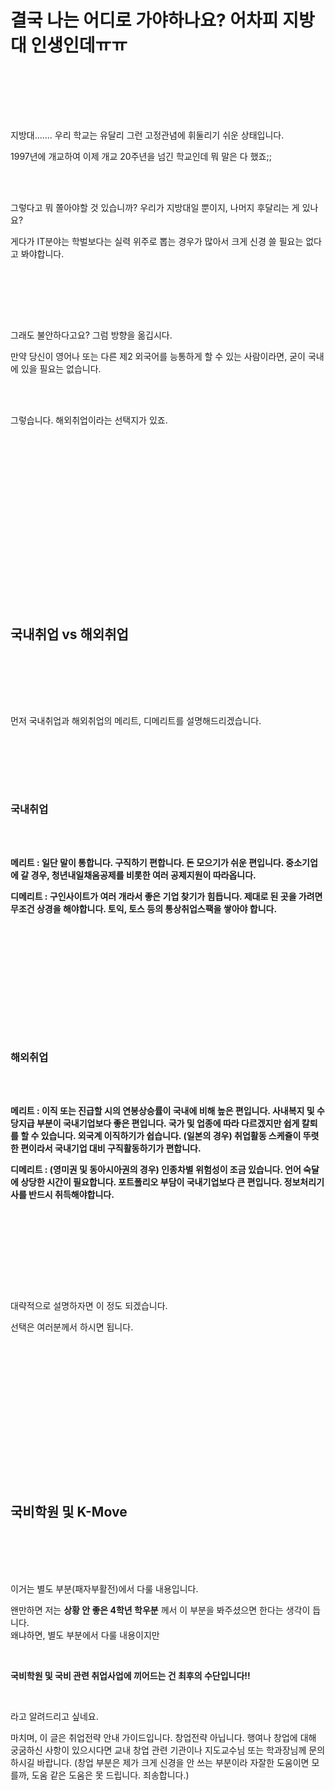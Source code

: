 # 결국 나는 어디로 가야하나요?  어차피 지방대 인생인데ㅠㅠ

<br /><br />

<br /><br />

지방대....... 우리 학교는 유달리 그런 고정관념에 휘둘리기 쉬운 상태입니다.  

1997년에 개교하여 이제 개교 20주년을 넘긴 학교인데 뭐 말은 다 했죠;;

<br /><br />

그렇다고 뭐 쫄아야할 것 있습니까? 우리가 지방대일 뿐이지, 나머지 후달리는 게 있나요?

게다가 IT분야는 학벌보다는 실력 위주로 뽑는 경우가 많아서 크게 신경 쓸 필요는 없다고 봐야합니다.

<br /><br />

<br /><br />

그래도 불안하다고요? 그럼 방향을 옮깁시다.<br />

만약 당신이 영어나 또는 다른 제2 외국어를 능통하게 할 수 있는 사람이라면, 굳이 국내에 있을 필요는 없습니다.

<br /><br />

그렇습니다. 해외취업이라는 선택지가 있죠.

<br /><br />

<br /><br />

<br /><br />

<br /><br />

<br /><br />

<br /><br />

## 국내취업 vs 해외취업

<br /><br />

<br /><br />

먼저 국내취업과 해외취업의 메리트, 디메리트를 설명해드리겠습니다.

<br /><br />

<br /><br />

### 국내취업

<br /><br />

**메리트 : 일단 말이 통합니다. 구직하기 편합니다. 돈 모으기가 쉬운 편입니다. 중소기업에 갈 경우, 청년내일채움공제를 비롯한 여러 공제지원이 따라옵니다.**

**디메리트 : 구인사이트가 여러 개라서 좋은 기업 찾기가 힘듭니다. 제대로 된 곳을 가려면 무조건 상경을 해야합니다. 토익, 토스 등의 통상취업스팩을 쌓아야 합니다.**

<br /><br />

<br /><br />

<br /><br />

<br /><br />

### 해외취업

<br /><br />

**메리트 : 이직 또는 진급할 시의 연봉상승률이 국내에 비해 높은 편입니다. 사내복지 및 수당지급 부분이 국내기업보다 좋은 편입니다. 국가 및 업종에 따라 다르겠지만 쉽게 칼퇴를 할 수 있습니다. 외국계 이직하기가 쉽습니다. (일본의 경우) 취업활동 스케쥴이 뚜렷한 편이라서 국내기업 대비 구직활동하기가 편합니다.**

**디메리트 : (영미권 및 동아시아권의 경우) 인종차별 위험성이 조금 있습니다. 언어 숙달에 상당한 시간이 필요합니다. 포트폴리오 부담이 국내기업보다 큰 편입니다. 정보처리기사를 반드시 취득해야합니다.**

<br /><br />

<br /><br />

<br /><br />

대략적으로 설명하자면 이 정도 되겠습니다. 

선택은 여러분께서 하시면 됩니다.

<br /><br />

<br /><br />

<br /><br />

<br /><br />

<br /><br />

## **국비학원 및 K-Move**

<br /><br /><br /><br />

이거는 별도 부분(패자부활전)에서 다룰 내용입니다.

왠만하면 저는 **상황 안 좋은 4학년 학우분** 께서 이 부분을 봐주셨으면 한다는 생각이 듭니다.<br />왜냐하면, 별도 부분에서 다룰 내용이지만

<br />

**국비학원 및 국비 관련 취업사업에 끼어드는 건 최후의 수단입니다!!**

<br />

라고 알려드리고 싶네요.

마치며, 이 글은 취업전략 안내 가이드입니다. 창업전략 아닙니다.  행여나 창업에 대해 궁굼하신 사항이 있으시다면 교내 창업 관련 기관이나 지도교수님 또는 학과장님께 문의하시길 바랍니다.  (창업 부분은 제가 크게 신경을 안 쓰는 부분이라 자잘한 도움이면 모를까, 도움 같은 도움은 못 드립니다. 죄송합니다.)